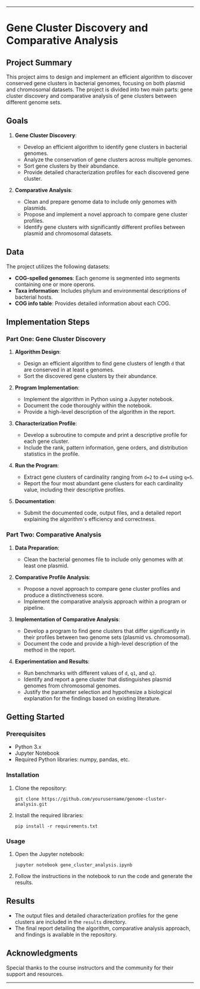 
---

# Gene Cluster Discovery and Comparative Analysis

## Project Summary

This project aims to design and implement an efficient algorithm to discover conserved gene clusters in bacterial genomes, focusing on both plasmid and chromosomal datasets. The project is divided into two main parts: gene cluster discovery and comparative analysis of gene clusters between different genome sets.

## Goals

1. **Gene Cluster Discovery**:
    - Develop an efficient algorithm to identify gene clusters in bacterial genomes.
    - Analyze the conservation of gene clusters across multiple genomes.
    - Sort gene clusters by their abundance.
    - Provide detailed characterization profiles for each discovered gene cluster.

2. **Comparative Analysis**:
    - Clean and prepare genome data to include only genomes with plasmids.
    - Propose and implement a novel approach to compare gene cluster profiles.
    - Identify gene clusters with significantly different profiles between plasmid and chromosomal datasets.

## Data

The project utilizes the following datasets:
- **COG-spelled genomes**: Each genome is segmented into segments containing one or more operons.
- **Taxa information**: Includes phylum and environmental descriptions of bacterial hosts.
- **COG info table**: Provides detailed information about each COG.

## Implementation Steps

### Part One: Gene Cluster Discovery

1. **Algorithm Design**:
    - Design an efficient algorithm to find gene clusters of length `d` that are conserved in at least `q` genomes.
    - Sort the discovered gene clusters by their abundance.

2. **Program Implementation**:
    - Implement the algorithm in Python using a Jupyter notebook.
    - Document the code thoroughly within the notebook.
    - Provide a high-level description of the algorithm in the report.

3. **Characterization Profile**:
    - Develop a subroutine to compute and print a descriptive profile for each gene cluster.
    - Include the rank, pattern information, gene orders, and distribution statistics in the profile.

4. **Run the Program**:
    - Extract gene clusters of cardinality ranging from `d=2` to `d=4` using `q=5`.
    - Report the four most abundant gene clusters for each cardinality value, including their descriptive profiles.

5. **Documentation**:
    - Submit the documented code, output files, and a detailed report explaining the algorithm's efficiency and correctness.

### Part Two: Comparative Analysis

1. **Data Preparation**:
    - Clean the bacterial genomes file to include only genomes with at least one plasmid.

2. **Comparative Profile Analysis**:
    - Propose a novel approach to compare gene cluster profiles and produce a distinctiveness score.
    - Implement the comparative analysis approach within a program or pipeline.

3. **Implementation of Comparative Analysis**:
    - Develop a program to find gene clusters that differ significantly in their profiles between two genome sets (plasmid vs. chromosomal).
    - Document the code and provide a high-level description of the method in the report.

4. **Experimentation and Results**:
    - Run benchmarks with different values of `d`, `q1`, and `q2`.
    - Identify and report a gene cluster that distinguishes plasmid genomes from chromosomal genomes.
    - Justify the parameter selection and hypothesize a biological explanation for the findings based on existing literature.

## Getting Started

### Prerequisites

- Python 3.x
- Jupyter Notebook
- Required Python libraries: numpy, pandas, etc.

### Installation

1. Clone the repository:
    ```
    git clone https://github.com/yourusername/genome-cluster-analysis.git
    ```
2. Install the required libraries:
    ```
    pip install -r requirements.txt
    ```

### Usage

1. Open the Jupyter notebook:
    ```
    jupyter notebook gene_cluster_analysis.ipynb
    ```
2. Follow the instructions in the notebook to run the code and generate the results.

## Results

- The output files and detailed characterization profiles for the gene clusters are included in the `results` directory.
- The final report detailing the algorithm, comparative analysis approach, and findings is available in the repository.


## Acknowledgments

Special thanks to the course instructors and the community for their support and resources.

---
